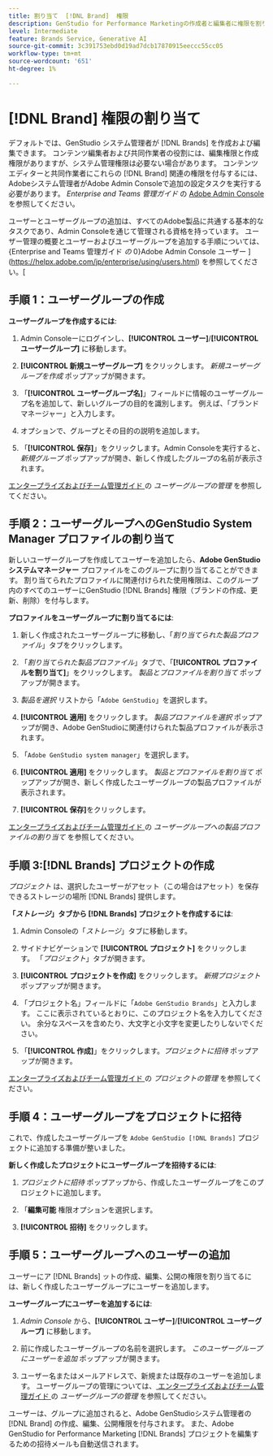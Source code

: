 ```yaml
---
title: 割り当て  [!DNL Brand]  権限
description: GenStudio for Performance Marketingの作成者と編集者に権限を割り当てる方法  [!DNL Brand]  ついて説明します。
level: Intermediate
feature: Brands Service, Generative AI
source-git-commit: 3c391753ebd0d19ad7dcb17870915eeccc55cc05
workflow-type: tm+mt
source-wordcount: '651'
ht-degree: 1%

---
```


# [!DNL Brand] 権限の割り当て

デフォルトでは、GenStudio システム管理者が [!DNL Brands] を作成および編集できます。 コンテンツ編集者および共同作業者の役割には、編集権限と作成権限がありますが、システム管理権限は必要ない場合があります。 コンテンツエディターと共同作業者にこれらの [!DNL Brand] 関連の権限を付与するには、Adobeシステム管理者がAdobe Admin Consoleで追加の設定タスクを実行する必要があります。 _Enterprise and Teams 管理ガイド_ の [Adobe Admin Console](https://helpx.adobe.com/enterprise/using/admin-console.html#Overview) を参照してください。

ユーザーとユーザーグループの追加は、すべてのAdobe製品に共通する基本的なタスクであり、Admin Consoleを通じて管理される資格を持っています。 ユーザー管理の概要とユーザーおよびユーザーグループを追加する手順については、{Enterprise and Teams 管理ガイド _の_ 0}Adobe Admin Console ユーザー ](https://helpx.adobe.com/jp/enterprise/using/users.html) を参照してください。[

## 手順 1：ユーザーグループの作成

**ユーザーグループを作成するには**:

1. Admin Consoleーにログインし、**[!UICONTROL ユーザー]**/**[!UICONTROL ユーザーグループ]** に移動します。

1. **[!UICONTROL 新規ユーザーグループ]** をクリックします。 _新規ユーザーグループを作成_ ポップアップが開きます。

1. 「**[!UICONTROL ユーザーグループ名]**」フィールドに情報のユーザーグループ名を追加して、新しいグループの目的を識別します。 例えば、「ブランドマネージャー」と入力します。

1. オプションで、グループとその目的の説明を追加します。

1. 「**[!UICONTROL 保存]**」をクリックします。Admin Consoleを実行すると、_新規グループ_ ポップアップが開き、新しく作成したグループの名前が表示されます。

[ エンタープライズおよびチーム管理ガイド ](https://helpx.adobe.com/jp/enterprise/using/user-groups.html) の _ユーザーグループの管理_ を参照してください。

## 手順 2：ユーザーグループへのGenStudio System Manager プロファイルの割り当て

新しいユーザーグループを作成してユーザーを追加したら、**Adobe GenStudioシステムマネージャー** プロファイルをこのグループに割り当てることができます。 割り当てられたプロファイルに関連付けられた使用権限は、このグループ内のすべてのユーザーにGenStudio [!DNL Brands] 権限（ブランドの作成、更新、削除）を付与します。

**プロファイルをユーザーグループに割り当てるには**:

1. 新しく作成されたユーザーグループに移動し、「_割り当てられた製品プロファイル_」タブをクリックします。

1. 「_割り当てられた製品プロファイル_」タブで、「**[!UICONTROL プロファイルを割り当て]**」をクリックします。 _製品とプロファイルを割り当て_ ポップアップが開きます。

1. _製品を選択_ リストから「`Adobe GenStudio`」を選択します。

1. **[!UICONTROL 適用]** をクリックします。 _製品プロファイルを選択_ ポップアップが開き、Adobe GenStudioに関連付けられた製品プロファイルが表示されます。

1. 「`Adobe GenStudio system manager`」を選択します。

1. **[!UICONTROL 適用]** をクリックします。 _製品とプロファイルを割り当て_ ポップアップが開き、新しく作成したユーザーグループの製品プロファイルが表示されます。

1. **[!UICONTROL 保存]**&#x200B;をクリックします。

[ エンタープライズおよびチーム管理ガイド ](https://helpx.adobe.com/jp/enterprise/using/user-groups.html) の _ユーザーグループへの製品プロファイルの割り当て_ を参照してください。

## 手順 3:[!DNL Brands] プロジェクトの作成

_プロジェクト_ は、選択したユーザーがアセット（この場合はアセット）を保存できるストレージの場所 [!DNL Brands] 提供します。

**「_ストレージ_」タブから [!DNL Brands] プロジェクトを作成するには**:

1. Admin Consoleの「_ストレージ_」タブに移動します。

1. サイドナビゲーションで **[!UICONTROL プロジェクト]** をクリックします。 「_プロジェクト_」タブが開きます。

1. **[!UICONTROL プロジェクトを作成]** をクリックします。 _新規プロジェクト_ ポップアップが開きます。

1. 「プロジェクト名」フィールドに「`Adobe GenStudio Brands`」と入力します。 ここに表示されているとおりに、このプロジェクト名を入力してください。 余分なスペースを含めたり、大文字と小文字を変更したりしないでください。

1. 「**[!UICONTROL 作成]**」をクリックします。_プロジェクトに招待_ ポップアップが開きます。

[ エンタープライズおよびチーム管理ガイド ](https://helpx.adobe.com/enterprise/using/projects-in-business-storage.html) の _プロジェクトの管理_ を参照してください。

## 手順 4：ユーザーグループをプロジェクトに招待

これで、作成したユーザーグループを `Adobe GenStudio [!DNL Brands]` プロジェクトに追加する準備が整いました。

**新しく作成したプロジェクトにユーザーグループを招待するには**:

1. _プロジェクトに招待_ ポップアップから、作成したユーザーグループをこのプロジェクトに追加します。

1. 「**編集可能** 権限オプションを選択します。

1. **[!UICONTROL 招待]** をクリックします。

## 手順 5：ユーザーグループへのユーザーの追加

ユーザーにア [!DNL Brands] ットの作成、編集、公開の権限を割り当てるには、新しく作成したユーザーグループにユーザーを追加します。

**ユーザーグループにユーザーを追加するには**:

1. _Admin Console_ から、**[!UICONTROL ユーザー]**/**[!UICONTROL ユーザーグループ]** に移動します。

1. 前に作成したユーザーグループの名前を選択します。 _このユーザーグループにユーザーを追加_ ポップアップが開きます。

1. ユーザー名またはメールアドレスで、新規または既存のユーザーを追加します。 ユーザーグループの管理については、[ エンタープライズおよびチーム管理ガイド ](https://helpx.adobe.com/jp/enterprise/using/user-groups.html) の _ユーザーグループの管理_ を参照してください。

ユーザーは、グループに追加されると、Adobe GenStudioシステム管理者の [!DNL Brand] の作成、編集、公開権限を付与されます。 また、Adobe GenStudio for Performance Marketing [!DNL Brands] プロジェクトを編集するための招待メールも自動送信されます。
